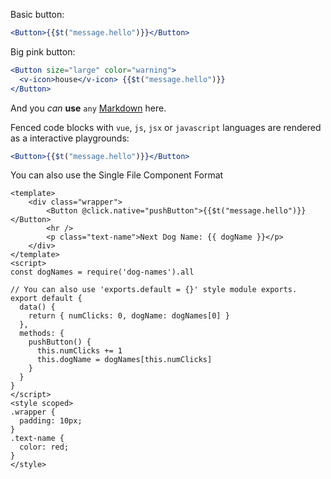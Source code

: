Basic button:

```jsx
<Button>{{$t("message.hello")}}</Button>
```

Big pink button:

```jsx
<Button size="large" color="warning">
  <v-icon>house</v-icon> {{$t("message.hello")}}
</Button>
```

And you _can_ **use** `any` [Markdown](http://daringfireball.net/projects/markdown/) here.

Fenced code blocks with `vue`, `js`, `jsx` or `javascript` languages are rendered as a interactive playgrounds:

```jsx
<Button>{{$t("message.hello")}}</Button>
```

You can also use the Single File Component Format

```vue
<template>
    <div class="wrapper">
        <Button @click.native="pushButton">{{$t("message.hello")}}</Button>
        <hr />
        <p class="text-name">Next Dog Name: {{ dogName }}</p>
    </div>
</template>
<script>
const dogNames = require('dog-names').all

// You can also use 'exports.default = {}' style module exports.
export default {
  data() {
    return { numClicks: 0, dogName: dogNames[0] }
  },
  methods: {
    pushButton() {
      this.numClicks += 1
      this.dogName = dogNames[this.numClicks]
    }
  }
}
</script>
<style scoped>
.wrapper {
  padding: 10px;
}
.text-name {
  color: red;
}
</style>
```
